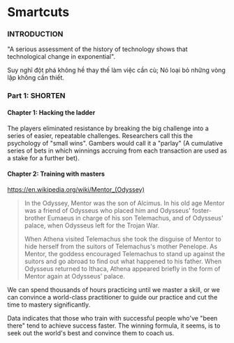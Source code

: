 # Smartcuts

### INTRODUCTION

"A serious assessment of the history of technology shows that technological change in exponential".

Suy nghĩ đột phá không hề thay thế làm việc cần cù; Nó loại bỏ những vòng lập không cần thiết.

### Part 1: SHORTEN

#### Chapter 1: Hacking the ladder

The players eliminated resistance by breaking the big challenge into a series of easier, repeatable challenges. Researchers call this the psychology of "small wins". Gambers would call it a "parlay" (A cumulative series of bets in which winnings accruing from each transaction are used as a stake for a further bet).

#### Chapter 2: Training with masters

https://en.wikipedia.org/wiki/Mentor_(Odyssey)
>In the Odyssey, Mentor was the son of Alcimus. In his old age Mentor was a friend of Odysseus who placed him and Odysseus' foster-brother Eumaeus in charge of his son Telemachus, and of Odysseus' palace, when Odysseus left for the Trojan War.
>
>When Athena visited Telemachus she took the disguise of Mentor to hide herself from the suitors of Telemachus's mother Penelope. As Mentor, the goddess encouraged Telemachus to stand up against the suitors and go abroad to find out what happened to his father. When Odysseus returned to Ithaca, Athena appeared briefly in the form of Mentor again at Odysseus' palace. 

We can spend thousands of hours practicing until we master a skill, or we can convince a world-class practitioner to guide our practice and cut the time to mastery significantly.

Data indicates that those who train with successful people who've "been there" tend to achieve success faster. The winning formula, it seems, is to seek out the world's best and convince them to coach us.

